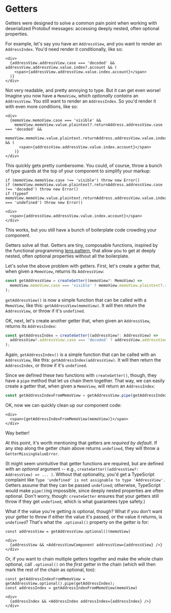 # Getters

Getters were designed to solve a common pain point when working with deserialized Protobuf messages: accessing deeply nested, often optional properties.

For example, let's say you have an `AddressView`, and you want to render an `AddressIndex`. You'd need render it conditionally, like so:

```tsx
<div>
  {addressView.addressView.case === 'decoded' && addressView.addressView.value.index?.account && (
    <span>{addressView.addressView.value.index.account}</span>
  )}
</div>
```

Not very readable, and pretty annoying to type. But it can get even worse! Imagine you now have a `MemoView`, which _optionally contains_ an `AddressView`. You still want to render an `AddressIndex`. So you'd render it with even more conditions, like so:

```tsx
<div>
  {memoView.memoView.case === 'visible' &&
    memoView.memoView.value.plaintext?.returnAddress.addressView.case === 'decoded' &&
    memoView.memoView.value.plaintext.returnAddress.addressView.value.index?.account && (
      <span>{addressView.addressView.value.index.account}</span>
    )}
</div>
```

This quickly gets pretty cumbersome. You could, of course, throw a bunch of type guards at the top of your component to simplify your markup:

```tsx
if (memoView.memoView.case !== 'visible') throw new Error()
if (memoView.memoView.value.plaintext?.returnAddress.addressView.case !== 'decoded') throw new Error()
if (typeof memoView.memoView.value.plaintext.returnAddress.addressView.value.index?.account === 'undefined') throw new Error()

<div>
  <span>{addressView.addressView.value.index.account}</span>
</div>
```

This works, but you still have a bunch of boilerplate code crowding your component.

Getters solve all that. Getters are tiny, composable functions, inspired by the functional programming [lens pattern](https://www.bekk.christmas/post/2019/6/the-lens-pattern-in-typescript), that allow you to get at deeply nested, often optional properties without all the boilerplate.

Let's solve the above problem with getters. First, let's create a getter that, when given a `MemoView`, returns its `AddressView`:

```ts
const getAddressView = createGetter((memoView?: MemoView) =>
  memoView.memoView.case === 'visible' ? memoView.memoView.plaintext?.returnAddress : undefined,
);
```

`getAddressView()` is now a simple function that can be called with a `MemoView`, like this: `getAddressView(memoView)`. It will then return the `AddressView`, or throw if it's `undefined`.

OK, next, let's create another getter that, when given an `AddressView`, returns its `AddressIndex`:

```ts
const getAddressIndex = createGetter((addressView?: AddressView) =>
  addressView?.addressView.case === 'decoded' ? addressView.addressView.value.index : undefined,
);
```

Again, `getAddressIndex()` is a simple function that can be called with an `AddressView`, like this: `getAddressIndex(addressView)`. It will then return the `AddressIndex`, or throw if it's `undefined`.

Since we defined these two functions with `createGetter()`, though, they have a `pipe` method that let us chain them together. That way, we can easily create a getter that, when given a `MemoView`, will return an `AddressIndex`:

```ts
const getAddressIndexFromMemoView = getAddressView.pipe(getAddressIndex);
```

OK, now we can quickly clean up our component code:

```tsx
<div>
  <span>{getAddressIndexFromMemoView(memoView)}</span>
</div>
```

Way better!

At this point, it's worth mentioning that getters are _required by default_. If any step along the getter chain above returns `undefined`, they will throw a `GetterMissingValueError`.

(It might seem unintuitive that getter functions are required, but are defined with an _optional_ argument -- e.g., `createGetter((addressView?: AddressView) => ... )`. Without that optionality, you'd get a TypeScript complaint like `Type 'undefined' is not assignable to type 'AddressView'.` Getters assume that they can be passed `undefined`; otherwise, TypeScript would make `pipe()`ing impossible, since deeply nested properties are often optional. Don't worry, though: `createGetter` ensures that your getters still throw if they get `undefined`, which is what guarantees type safety.)

What if the value you're getting _is_ optional, though? What if you don't want your getter to throw if either the value it's passed, or the value it returns, is `undefined`? That's what the `.optional()` property on the getter is for:

```tsx
const addressView = getAddressView.optional()(memoView)

<div>
  {addressView && <AddressViewComponent addressView={addressView} />}
</div>
```

Or, if you want to chain multiple getters together and make the whole chain optional, call `.optional()` on the _first_ getter in the chain (which will then mark the rest of the chain as optional, too):

```tsx
const getAddressIndexFromMemoView = getAddressView.optional().pipe(getAddressIndex);
const addressIndex = getAddressIndexFromMemoView(memoView)

<div>
  {addressIndex && <AddressIndex addressIndex={addressIndex} />}
</div>
```
